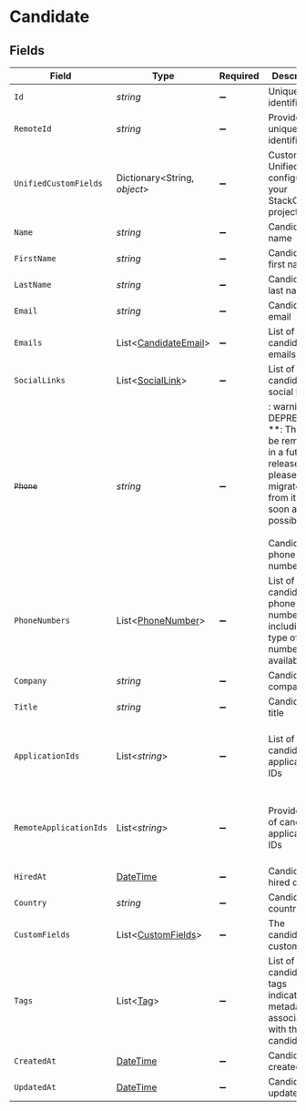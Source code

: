 # Candidate


## Fields

| Field                                                                                                                                           | Type                                                                                                                                            | Required                                                                                                                                        | Description                                                                                                                                     | Example                                                                                                                                         |
| ----------------------------------------------------------------------------------------------------------------------------------------------- | ----------------------------------------------------------------------------------------------------------------------------------------------- | ----------------------------------------------------------------------------------------------------------------------------------------------- | ----------------------------------------------------------------------------------------------------------------------------------------------- | ----------------------------------------------------------------------------------------------------------------------------------------------- |
| `Id`                                                                                                                                            | *string*                                                                                                                                        | :heavy_minus_sign:                                                                                                                              | Unique identifier                                                                                                                               | 8187e5da-dc77-475e-9949-af0f1fa4e4e3                                                                                                            |
| `RemoteId`                                                                                                                                      | *string*                                                                                                                                        | :heavy_minus_sign:                                                                                                                              | Provider's unique identifier                                                                                                                    | 8187e5da-dc77-475e-9949-af0f1fa4e4e3                                                                                                            |
| `UnifiedCustomFields`                                                                                                                           | Dictionary<String, *object*>                                                                                                                    | :heavy_minus_sign:                                                                                                                              | Custom Unified Fields configured in your StackOne project                                                                                       | {<br/>"my_project_custom_field_1": "REF-1236",<br/>"my_project_custom_field_2": "some other value"<br/>}                                        |
| `Name`                                                                                                                                          | *string*                                                                                                                                        | :heavy_minus_sign:                                                                                                                              | Candidate name                                                                                                                                  | Romain Sestier                                                                                                                                  |
| `FirstName`                                                                                                                                     | *string*                                                                                                                                        | :heavy_minus_sign:                                                                                                                              | Candidate first name                                                                                                                            | Romain                                                                                                                                          |
| `LastName`                                                                                                                                      | *string*                                                                                                                                        | :heavy_minus_sign:                                                                                                                              | Candidate last name                                                                                                                             | Sestier                                                                                                                                         |
| `Email`                                                                                                                                         | *string*                                                                                                                                        | :heavy_minus_sign:                                                                                                                              | Candidate email                                                                                                                                 | sestier.romain123@gmail.com                                                                                                                     |
| `Emails`                                                                                                                                        | List<[CandidateEmail](../../Models/Components/CandidateEmail.md)>                                                                               | :heavy_minus_sign:                                                                                                                              | List of candidate emails                                                                                                                        |                                                                                                                                                 |
| `SocialLinks`                                                                                                                                   | List<[SocialLink](../../Models/Components/SocialLink.md)>                                                                                       | :heavy_minus_sign:                                                                                                                              | List of candidate social links                                                                                                                  |                                                                                                                                                 |
| ~~`Phone`~~                                                                                                                                     | *string*                                                                                                                                        | :heavy_minus_sign:                                                                                                                              | : warning: ** DEPRECATED **: This will be removed in a future release, please migrate away from it as soon as possible.<br/><br/>Candidate phone number | +16178294093                                                                                                                                    |
| `PhoneNumbers`                                                                                                                                  | List<[PhoneNumber](../../Models/Components/PhoneNumber.md)>                                                                                     | :heavy_minus_sign:                                                                                                                              | List of candidate phone numbers including the type of the number when available                                                                 |                                                                                                                                                 |
| `Company`                                                                                                                                       | *string*                                                                                                                                        | :heavy_minus_sign:                                                                                                                              | Candidate company                                                                                                                               | Company Inc.                                                                                                                                    |
| `Title`                                                                                                                                         | *string*                                                                                                                                        | :heavy_minus_sign:                                                                                                                              | Candidate title                                                                                                                                 | Software Engineer                                                                                                                               |
| `ApplicationIds`                                                                                                                                | List<*string*>                                                                                                                                  | :heavy_minus_sign:                                                                                                                              | List of candidate application IDs                                                                                                               | [<br/>"123e4567-e89b-12d3-a456-426614174000",<br/>"523e1234-e89b-fdd2-a456-762545121101"<br/>]                                                  |
| `RemoteApplicationIds`                                                                                                                          | List<*string*>                                                                                                                                  | :heavy_minus_sign:                                                                                                                              | Provider's list of candidate application IDs                                                                                                    | [<br/>"123e4567-e89b-12d3-a456-426614174000",<br/>"523e1234-e89b-fdd2-a456-762545121101"<br/>]                                                  |
| `HiredAt`                                                                                                                                       | [DateTime](https://learn.microsoft.com/en-us/dotnet/api/system.datetime?view=net-5.0)                                                           | :heavy_minus_sign:                                                                                                                              | Candidate hired date                                                                                                                            | 2021-01-01T01:01:01.000Z                                                                                                                        |
| `Country`                                                                                                                                       | *string*                                                                                                                                        | :heavy_minus_sign:                                                                                                                              | Candidate country                                                                                                                               | United States                                                                                                                                   |
| `CustomFields`                                                                                                                                  | List<[CustomFields](../../Models/Components/CustomFields.md)>                                                                                   | :heavy_minus_sign:                                                                                                                              | The candidate custom fields                                                                                                                     |                                                                                                                                                 |
| `Tags`                                                                                                                                          | List<[Tag](../../Models/Components/Tag.md)>                                                                                                     | :heavy_minus_sign:                                                                                                                              | List of candidate tags indicating metadata associated with the candidate                                                                        |                                                                                                                                                 |
| `CreatedAt`                                                                                                                                     | [DateTime](https://learn.microsoft.com/en-us/dotnet/api/system.datetime?view=net-5.0)                                                           | :heavy_minus_sign:                                                                                                                              | Candidate created date                                                                                                                          | 2021-01-01T01:01:01.000Z                                                                                                                        |
| `UpdatedAt`                                                                                                                                     | [DateTime](https://learn.microsoft.com/en-us/dotnet/api/system.datetime?view=net-5.0)                                                           | :heavy_minus_sign:                                                                                                                              | Candidate updated date                                                                                                                          | 2021-01-01T01:01:01.000Z                                                                                                                        |